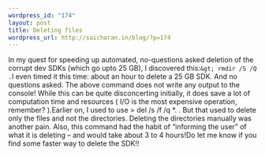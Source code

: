 ```yaml
--- 
wordpress_id: "174"
layout: post
title: Deleting files
wordpress_url: http://saicharan.in/blog/?p=174
---
```

In my quest for speeding up automated, no-questions asked deletion of the corrupt dev SDKs (which go upto 25 GB), I discovered this:``&gt; rmdir /S /Q .``I even timed it this time: about an hour to delete a 25 GB SDK. And no questions asked. The above command does not write any output to the console! While this can be quite disconcerting initially, it does save a lot of computation time and resources ( I/O is the most expensive operation, remember? ).Earlier on, I used to use &gt; del /s /f /q *. . But that used to delete only the files and not the directories. Deleting the directories manually was another pain. Also, this command had the habit of “informing the user” of what it is deleting – and would take about 3 to 4 hours!Do let me know if you find some faster way to delete the SDK!!
